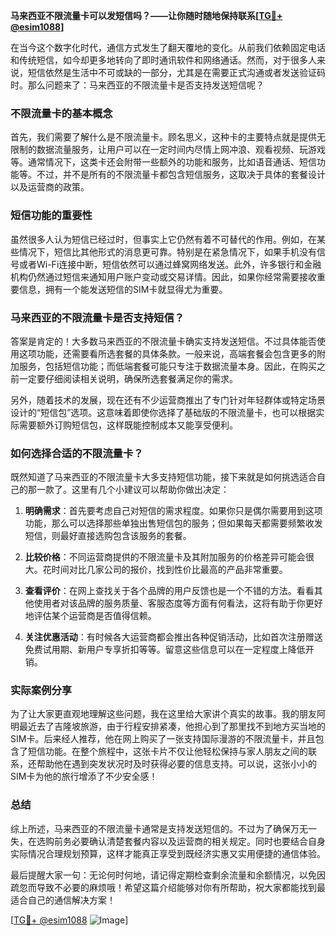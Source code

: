 **马来西亚不限流量卡可以发短信吗？——让你随时随地保持联系[[TG💪+ @esim1088](https://t.me/s/esim1088)]**

在当今这个数字化时代，通信方式发生了翻天覆地的变化。从前我们依赖固定电话和传统短信，如今却更多地转向了即时通讯软件和网络通话。然而，对于很多人来说，短信依然是生活中不可或缺的一部分，尤其是在需要正式沟通或者发送验证码时。那么问题来了：马来西亚的不限流量卡是否支持发送短信呢？

### 不限流量卡的基本概念

首先，我们需要了解什么是不限流量卡。顾名思义，这种卡的主要特点就是提供无限制的数据流量服务，让用户可以在一定时间内尽情上网冲浪、观看视频、玩游戏等。通常情况下，这类卡还会附带一些额外的功能和服务，比如语音通话、短信功能等。不过，并不是所有的不限流量卡都包含短信服务，这取决于具体的套餐设计以及运营商的政策。

### 短信功能的重要性

虽然很多人认为短信已经过时，但事实上它仍然有着不可替代的作用。例如，在某些情况下，短信比其他形式的消息更可靠。特别是在紧急情况下，如果手机没有信号或者Wi-Fi连接中断，短信依然可以通过蜂窝网络发送。此外，许多银行和金融机构仍然通过短信来通知用户账户变动或交易详情。因此，如果你经常需要接收重要信息，拥有一个能发送短信的SIM卡就显得尤为重要。

### 马来西亚的不限流量卡是否支持短信？

答案是肯定的！大多数马来西亚的不限流量卡确实支持发送短信。不过具体能否使用这项功能，还需要看所选套餐的具体条款。一般来说，高端套餐会包含更多的附加服务，包括短信功能；而低端套餐可能只专注于数据流量本身。因此，在购买之前一定要仔细阅读相关说明，确保所选套餐满足你的需求。

另外，随着技术的发展，现在还有不少运营商推出了专门针对年轻群体或特定场景设计的“短信包”选项。这意味着即使你选择了基础版的不限流量卡，也可以根据实际需要额外订购短信包，这样既能控制成本又能享受便利。

### 如何选择合适的不限流量卡？

既然知道了马来西亚的不限流量卡大多支持短信功能，接下来就是如何挑选适合自己的那一款了。这里有几个小建议可以帮助你做出决定：

1. **明确需求**：首先要考虑自己对短信的需求程度。如果你只是偶尔需要用到这项功能，那么可以选择那些单独出售短信包的服务；但如果每天都需要频繁收发短信，则最好直接选购包含该服务的套餐。

2. **比较价格**：不同运营商提供的不限流量卡及其附加服务的价格差异可能会很大。花时间对比几家公司的报价，找到性价比最高的产品非常重要。

3. **查看评价**：在网上查找关于各个品牌的用户反馈也是一个不错的方法。看看其他使用者对该品牌的服务质量、客服态度等方面有何看法，这将有助于你更好地评估某个运营商是否值得信赖。

4. **关注优惠活动**：有时候各大运营商都会推出各种促销活动，比如首次注册赠送免费试用期、新用户专享折扣等等。留意这些信息可以在一定程度上降低开销。

### 实际案例分享

为了让大家更直观地理解这些问题，我在这里给大家讲个真实的故事。我的朋友阿明最近去了吉隆坡旅游，由于行程安排紧凑，他担心到了那里找不到地方买当地的SIM卡。后来经人推荐，他在网上购买了一张支持国际漫游的不限流量卡，并且包含了短信功能。在整个旅程中，这张卡片不仅让他轻松保持与家人朋友之间的联系，还帮助他在遇到突发状况时及时获得必要的信息支持。可以说，这张小小的SIM卡为他的旅行增添了不少安全感！

### 总结

综上所述，马来西亚的不限流量卡通常是支持发送短信的。不过为了确保万无一失，在选购前务必要确认清楚套餐内容以及运营商的相关规定。同时也要结合自身实际情况合理规划预算，这样才能真正享受到既经济实惠又实用便捷的通信体验。

最后提醒大家一句：无论何时何地，请记得定期检查剩余流量和余额情况，以免因疏忽而导致不必要的麻烦哦！希望这篇介绍能够对你有所帮助，祝大家都能找到最适合自己的通信解决方案！

[[TG💪+ @esim1088](https://t.me/s/esim1088) ![Image](https://i.postimg.cc/4NQfJmqS/Snipaste-2025-05-13-00-14-12.png)]